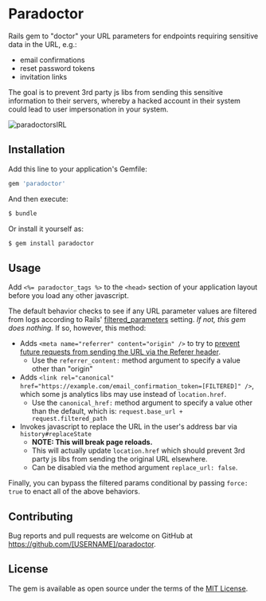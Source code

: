 # Paradoctor

Rails gem to "doctor" your URL parameters for endpoints requiring sensitive data in the URL, e.g.:
- email confirmations
- reset password tokens
- invitation links

The goal is to prevent 3rd party js libs from sending this sensitive information to their servers, whereby a hacked
account in their system could lead to user impersonation in your system.

![paradoctorsIRL](https://i.ebayimg.com/images/g/KhMAAOSw1XNcT30d/s-l64.jpg)

## Installation
Add this line to your application's Gemfile:

```ruby
gem 'paradoctor'
```

And then execute:
```bash
$ bundle
```

Or install it yourself as:
```bash
$ gem install paradoctor
```

## Usage

Add `<%= paradoctor_tags %>` to the `<head>` section of your application layout before you load any other javascript.

The default behavior checks to see if any URL parameter values are filtered from logs according to Rails'
[filtered_parameters](https://guides.rubyonrails.org/action_controller_overview.html#parameters-filtering) setting. _If
not, this gem does nothing._ If so, however, this method:
- Adds `<meta name="referrer" content="origin" />` to try to [prevent future requests from sending the URL via the
Referer header](https://developer.mozilla.org/en-US/docs/Web/HTTP/Headers/Referrer-Policy).
  - Use the `referrer_content:` method argument to specify a value other than "origin"
- Adds `<link rel="canonical" href="https://example.com/email_confirmation_token=[FILTERED]" />`, which some js
analytics libs may use instead of `location.href`.
  - Use the `canonical_href:` method argument to specify a value other than the default, which is:
`request.base_url + request.filtered_path`
- Invokes javascript to replace the URL in the user's address bar via `history#replaceState`
  - **NOTE: This will break page reloads.**
  - This will actually update `location.href` which should prevent 3rd party js libs from sending the original URL
elsewhere.
  - Can be disabled via the method argument `replace_url: false`.

Finally, you can bypass the filtered params conditional by passing `force: true` to enact all of the above behaviors.

## Contributing
Bug reports and pull requests are welcome on GitHub at https://github.com/[USERNAME]/paradoctor.

## License
The gem is available as open source under the terms of the [MIT License](https://opensource.org/licenses/MIT).
